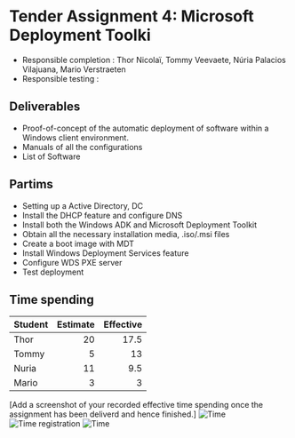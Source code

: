 # Tender Assignment 4: Microsoft Deployment Toolki

* Responsible completion : Thor Nicolaï, Tommy Veevaete, Núria Palacios Vilajuana, Mario Verstraeten
* Responsible testing    : 

## Deliverables

* Proof-of-concept of the automatic deployment of software within a Windows client environment.
* Manuals of all the configurations
* List of Software

## Partims

* Setting up a Active Directory, DC
* Install the DHCP feature and configure DNS
* Install both the Windows ADK and Microsoft Deployment Toolkit
* Obtain all the necessary installation media, .iso/.msi files
* Create a boot image with MDT
* Install Windows Deployment Services feature
* Configure WDS PXE server
* Test deployment


## Time spending

| Student  | Estimate | Effective |
| :---     |    ---:  |      ---: |
| Thor |       20   |     17.5      |
| Tommy |       5   |        13   |
| Nuria |      11    |     9.5      |
| Mario  |     3     |     3      |


[Add a screenshot of your recorded effective time spending once the assignment has been deliverd and hence finished.]
![Time](https://i.imgur.com/uFLvZaa.png)
![Time registration](https://i.imgur.com/cxzuwLX.png)
![Time](https://i.imgur.com/kY3efmS.png)
